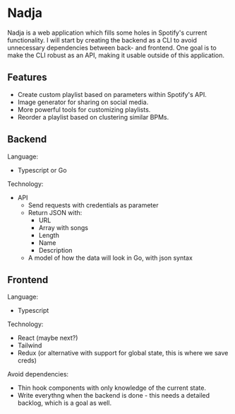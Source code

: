 # Nadja

Nadja is a web application which fills some holes in Spotify's current functionality. I will start by creating the backend as a CLI to avoid unnecessary dependencies between back- and frontend. One goal is to make the CLI robust as an API, making it usable outside of this application.

## Features

- Create custom playlist based on parameters within Spotify's API.
- Image generator for sharing on social media.
- More powerful tools for customizing playlists.
- Reorder a playlist based on clustering similar BPMs.

## Backend

Language:
- Typescript or Go

Technology:
- API
    - Send requests with credentials as parameter
    - Return JSON with:
        - URL
        - Array with songs
        - Length
        - Name
        - Description
    - A model of how the data will look in Go, with json syntax

## Frontend

Language:
- Typescript

Technology:
- React (maybe next?)
- Tailwind
- Redux (or alternative with support for global state, this is where we save creds)

Avoid dependencies:
- Thin hook components with only knowledge of the current state.
- Write everythng when the backend is done - this needs a detailed backlog, which is a goal as well.

